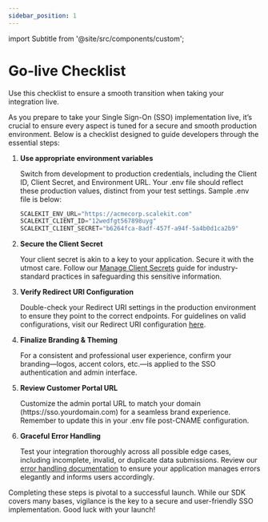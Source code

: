 ```yaml
---
sidebar_position: 1
---
```

import Subtitle from '@site/src/components/custom';

# Go-live Checklist
<Subtitle>Use this checklist to ensure a smooth transition when taking your integration live.</Subtitle>

As you prepare to take your Single Sign-On (SSO) implementation live, it’s crucial to ensure every aspect is tuned for a secure and smooth production environment. Below is a checklist designed to guide developers through the essential steps: 

1. **Use appropriate environment variables**

    Switch from development to production credentials, including the Client ID, Client Secret, and Environment URL. Your .env file should reflect these production values, distinct from your test settings. Sample .env file is below:

    ```typescript title=".env"
    SCALEKIT_ENV_URL="https://acmecorp.scalekit.com"
    SCALEKIT_CLIENT_ID="12wedfgt567898uyg"
    SCALEKIT_CLIENT_SECRET="b6264fca-8adf-457f-a94f-5a4b0d1ca2b9"
    ```

2. **Secure the Client Secret**

    Your client secret is akin to a key to your application. Secure it with the utmost care. Follow our [Manage Client Secrets](/docs/best-practices/manage-client-secrets.md) guide for industry-standard practices in safeguarding this sensitive information. 

3. **Verify Redirect URI Configuration**
    
    Double-check your Redirect URI settings in the production environment to ensure they point to the correct endpoints. For guidelines on valid configurations, visit our Redirect URI configuration [here](/docs/best-practices/redirect-uri.md).
  
4. **Finalize Branding & Theming**

    For a consistent and professional user experience, confirm your branding—logos, accent colors, etc.—is applied to the SSO authentication and admin interface.

5. **Review Customer Portal URL**
    
    Customize the admin portal URL to match your domain (https<nolink />://sso.yourdomain.com) for a seamless brand experience. Remember to update this in your .env file post-CNAME configuration. 

6. **Graceful Error Handling**
    
    Test your integration thoroughly across all possible edge cases, including incomplete, invalid, or duplicate data submissions. Review our [error handling documentation](/docs/best-practices/error-handling.md) to ensure your application manages errors elegantly and informs users accordingly.


Completing these steps is pivotal to a successful launch. While our SDK covers many bases, vigilance is the key to a secure and user-friendly SSO implementation. Good luck with your launch!
